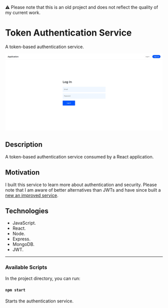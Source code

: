 ⚠️ Please note that this is an old project and does not reflect the quality of my current work.

# Token Authentication Service

A token-based authentication service.

![Authentication Service](documentation/authentication-service.jpg)

## Description

A token-based authentication service consumed by a React application.

## Motivation

I built this service to learn more about authentication and security. Please note that I am aware of better alternatives than JWTs and have since built a [new an improved service](https://github.com/louis-young/session-authentication-service).

## Technologies

- JavaScript.
- React.
- Node.
- Express.
- MongoDB.
- JWT.

---

### Available Scripts

In the project directory, you can run:

#### `npm start`

Starts the authentication service.
